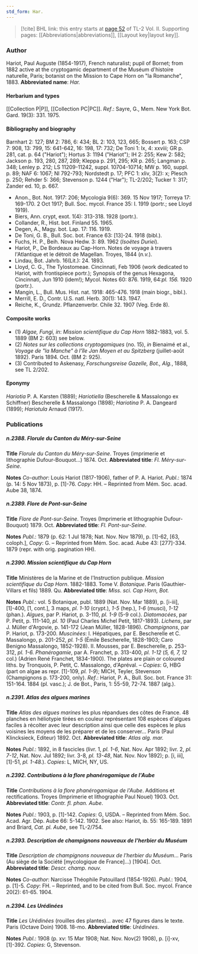 ```yaml
---
std_form: Har.
---
```


> [!cite] BHL link: this entry starts at [page 52](https://www.biodiversitylibrary.org/page/33068294) of TL-2 Vol. II.
> Supporting pages: [[Abbreviations|abbreviations]], [[Layout key|layout key]].

### Author

Hariot, Paul Auguste (1854-1917), French naturalist; pupil of Bornet; from 1882 active at the cryptogamic department of the Muséum d'histoire naturelle, Paris; botanist on the Mission to Cape Horn on "la Romanche", 1883. 
**Abbreviated name**: *Har.*

#### Herbarium and types

[[Collection P|P]], [[Collection PC|PC]].
*Ref*.: Sayre, G., Mem. New York Bot. Gard. 19(3): 331. 1975.

#### Bibliography and biography

Barnhart 2: 127; BM 2: 786, 6: 434; BL 2: 103, 123, 665; Bossert p. 163; CSP 7: 908, 13: 799, 15: 641-642, 16: 198, 17: 732; De Toni 1: lx, 4: xxviii; GR p. 281, cat. p. 64 ("Hariot"); Hortus 3: 1194 ("Hariot"); IH 2: 255; Kew 2: 582; Jackson p. 193, 280, 287, 289; Kleppa p. 291, 295; KR p. 265; Langman p. 348; Lenley p. 212; LS 11209-11242, suppl. 10704-10714; MW p. 160, suppl. p. 89; NAF 6: 1067; NI 792-793; Nordstedt p. 17; PFC 1: xliv, 3(2): x; Plesch p. 250; Rehder 5: 366; Stevenson p. 1244 ("Har"); TL-2/202; Tucker 1: 317; Zander ed. 10, p. 667.
- Anon., Bot. Not. 1917: 206; Mycologia 9(6): 369. 15 Nov 1917; Torreya 17: 169-170. 2 Oct 1917; Bull. Soc. mycol. France 35: I. 1919 (portr.; see Lloyd 1919).
- Biers, Ann. crypt, exot. 1(4): 313-318. 1928 (portr.).
- Collander, R., Hist. bot. Finland 55. 1965.
- Degen, A., Magy. bot. Lap. 17: 116. 1919.
- De Toni, G. B., Bull. Soc. bot. France 63: \[13\]-24. 1918 (bibl.).
- Fuchs, H. P., Beih. Nova Hedw. 3: 89. 1962 (*Isoëtes Duriei*).
- Hariot, P., De Bordeaux au Cap-Horn. Notes de voyage à travers l'Atlantique et le détroit de Magellan. Troyes, 1844 (*n.v.*).
- Lindau, Bot. Jahrb. 16(Lit.): 24. 1893.
- Lloyd, C. G., The Tylostomeae. Cincinnati, Feb 1906 (work dedicated to Hariot, with frontispiece portr.); Synopsis of the genus Hexagona, Cincinnati, Jun 1910 (idem!); Mycol. Notes 60: 876. 1919, 64:*pl. 156.* 1920 (portr.).
- Mangin, L., Bull. Mus. Hist. nat. 1918: 465-476. 1918 (main biogr., bibl.).
- Merrill, E. D., Contr. U.S. natl. Herb. 30(1): 143. 1947.
- Reiche, K., Grundz. Pflanzenverbr. Chile 32. 1907 (Veg. Erde 8).

#### Composite works

- (1) *Algae, Fungi, in*: *Mission scientifique du Cap Horn* 1882-1883, vol. 5. 1889 (BM 2: 603) see below.
- (2) *Notes sur les collections cryptogamiques* (no. 15), *in* Bienaimé et al., *Voyage de "la Manche" à l'île Jan Moyen et au Spitzberg* (juillet-août 1892). Paris 1894. Oct. (BM 2: 925).
- (3) Contributed to Askenasy, *Forschungsreise Gazelle, Bot., Alg.*, 1888, see TL 2/202.

#### Eponymy

*Hariotia* P. A. Karsten (1889); *Hariotiella* (Bescherelle & Massalongo ex Schiffner) Bescherelle & Massalongo (1898); *Hariotina* P. A. Dangeard (1899); *Hariotula* Arnaud (1917).

### Publications

##### n.2388. Florule du Canton du Méry-sur-Seine

**Title**
*Florule du Canton du Méry-sur-Seine*. Troyes (imprimerie et lithographie Dufour-Bouquot...) 1874. Oct.
**Abbreviated title**: *Fl. Méry-sur-Seine*.

**Notes**
*Co-author*: Louis Hariot (1817-1906), father of P. A. Hariot.
*Publ*.: 1874 (p. 14: 5 Nov 1873), p. \[1\]-76. *Copy*: HH. – Reprinted from Mém. Soc. acad. Aube 38, 1874.

##### n.2389. Flore de Pont-sur-Seine

**Title**
*Flore de Pont-sur-Seine*. Troyes (Imprimerie et lithographie Dufour-Bouquot) 1879. Oct.
**Abbreviated title**: *Fl. Pont-sur-Seine*.

**Notes**
*Publ*.: 1879 (p. 62: 1 Jul 1878; Nat. Nov. Nov 1879), p. \[1\]-62, \[63, coloph.\], *Copy*: G. – Reprinted from Mém. Soc. acad. Aube 43: \[277\]-334. 1879 (repr. with orig. pagination HH).

##### n.2390. Mission scientifique du Cap Horn

**Title**
Ministères de la Marine et de l'Instruction publique. *Mission scientifique du Cap Horn*. 1882-1883. Tome V. *Botanique*. Paris (Gauthier-Villars et fils) 1889. Qu.
**Abbreviated title**: *Miss. sci. Cap Horn, Bot.*

**Notes**
*Publ*.: vol. 5 Botanique, publ. 1889 (Nat. Nov. Mar 1889), p. \[i-iii\], \[1\]-400, \[1, cont.\], 3 maps, *pl. 1-10* (crypt.), *1-5* (hep.), *1-6* (musci), *1-12* (phan.).
*Algues*, par P. Hariot, p. 3-110, *pl. 1-9* (5-9 col.).
*Diatomacées*, par P. Petit, p. 111-140, *pl. 10* (Paul Charles Michel Petit, 1817-1893).
*Lichens*, par J. Müller d'Argovie, p. 141-172 (Jean Müller, 1828-1896).
*Champignons*, par P. Hariot, p. 173-200.
*Muscinées*: I. Hépatiques, par E. Bescherelle et C. Massalongo, p. 201-252, *pl. 1-5* (Émile Bescherelle, 1828-1903; Caro Benigno Massalongo, 1852-1928).
II. Mousses, par E. Bescherelle, p. 253-312, *pl. 1-6.*
*Phanérogamie*, par A. Franchet, p. 313-400, *pl. 1-12* (*5, 6, 7, 12* col.) (Adrien René Franchet, 1834-1900).
The plates are plain or coloured liths. by Tronquois, P. Petit, C. Massalongo, d'Apréval. – *Copies*: G, HBG (part on algae as repr. \[1\]-109, *pl. 1-9*); MICH, Teyler, Stevenson (Champignons p. 173-200, only).
*Ref*.: Hariot, P. A., Bull. Soc. bot. France 31: 151-164. 1884 (pl. vasc.); J. de Bot., Paris, 1: 55-59, 72-74. 1887 (alg.).

##### n.2391. Atlas des algues marines

**Title**
*Atlas des algues marines* les plus répandues des côtes de France. 48 planches en héliotypie tirées en couleur représentant 108 espèces d'algues faciles à récolter avec leur description ainsi que celle des espèces le plus voisines les moyens de les préparer et de les conserver... Paris (Paul Klincksieck, Editeur) 1892. Oct.
**Abbreviated title**: *Atlas alg. mar.*

**Notes**
*Publ*.: 1892, in 8 fascicles (livr. 1, *pl. 1-6*, Nat. Nov. Apr 1892; livr. 2, *pl. 7-12*, Nat. Nov. Jul 1892; livr. 3-8, *pl. 13-48*, Nat. Nov. Nov 1892); p. \[i, iii\], \[1\]-51, *pl. 1-48.*). *Copies*: L, MICH, NY, US.

##### n.2392. Contributions à la flore phanérogamique de l'Aube

**Title**
*Contributions à la flore phanérogamique de l'Aube*. Additions et rectifications. Troyes (Imprimerie et lithographie Paul Nouel) 1903. Oct.
**Abbreviated title**: *Contr. fl. phan. Aube*.

**Notes**
*Publ*.: 1903, p. \[1\]-142. *Copies*: G, USDA. – Reprinted from Mém. Soc. Acad. Agr. Dép. Aube 66: 5-142. 1902. See also: Hariot, ib. 55: 165-189. 1891 and Briard, *Cat. pl. Aube*, see TL-2/754.

##### n.2393. Description de champignons nouveaux de l'herbier du Muséum

**Title**
*Description de champignons nouveaux de l'herbier du Muséum*... Paris (Au siège de la Société \[mycologique de France\]...) \[1904\]. Oct.
**Abbreviated title**: *Descr. champ. nouv.*

**Notes**
*Co-author*: Narcisse Théophile Patouillard (1854-1926).
*Publ*.: 1904, p. \[1\]-5. *Copy*: FH. – Reprinted, and to be cited from Bull. Soc. mycol. France 20(2): 61-65. 1904.

##### n.2394. Les Urédinées

**Title**
*Les Urédinées* (rouilles des plantes)... avec 47 figures dans le texte. Paris (Octave Doin) 1908. 18-mo.
**Abbreviated title**: *Urédinées*.

**Notes**
*Publ*.: 1908 (p. xv: 15 Mar 1908; Nat. Nov. Nov(2) 1908), p. \[i\]-xv, \[1\]-392. *Copies*: G, Stevenson.

